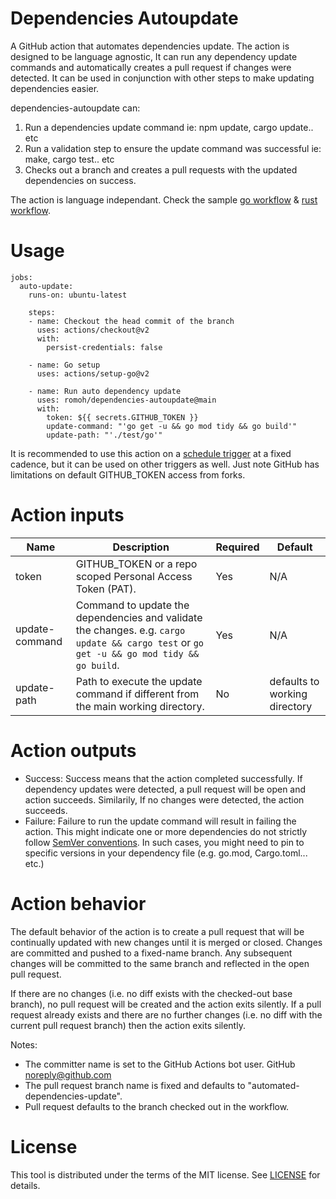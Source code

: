 # Dependencies Autoupdate
A GitHub action that automates dependencies update. The action is designed to be language agnostic, It can run any dependency update commands and automatically creates a pull request if changes were detected. It can be used in conjunction with other steps to make updating dependencies easier.

dependencies-autoupdate can:
1. Run a dependencies update command ie: npm update, cargo update.. etc
2. Run a validation step to ensure the update command was successful ie: make, cargo test.. etc
2. Checks out a branch and creates a pull requests with the updated dependencies on success.

The action is language independant. Check the sample [go workflow](https://github.com/romoh/dependencies-autoupdate/blob/main/.github/workflows/autoupdate-dependencies-go.yml) & [rust workflow](https://github.com/romoh/dependencies-autoupdate/blob/main/.github/workflows/autoupdate-dependencies-rust.yml).

# Usage
```
jobs:
  auto-update:
    runs-on: ubuntu-latest

    steps:
    - name: Checkout the head commit of the branch
      uses: actions/checkout@v2
      with:
        persist-credentials: false
                  
    - name: Go setup
      uses: actions/setup-go@v2
             
    - name: Run auto dependency update 
      uses: romoh/dependencies-autoupdate@main
      with: 
        token: ${{ secrets.GITHUB_TOKEN }}
        update-command: "'go get -u && go mod tidy && go build'"
        update-path: "'./test/go'"
```

It is recommended to use this action on a [schedule trigger](https://docs.github.com/en/actions/reference/workflow-syntax-for-github-actions#onschedule) at a fixed cadence, but it can be used on other triggers as well. Just note GitHub has limitations on default GITHUB_TOKEN access from forks.

# Action inputs

Name |	Description	| Required | Default
--| --| --| --|
token |	GITHUB_TOKEN or a repo scoped Personal Access Token (PAT). | Yes | N/A
update-command | Command to update the dependencies and validate the changes. e.g. `cargo update && cargo test` or `go get -u && go mod tidy && go build`. | Yes | N/A
update-path | Path to execute the update command if different from the main working directory. | No | defaults to working directory

# Action outputs
- Success: Success means that the action completed successfully. If dependency updates were detected, a pull request will be open and action succeeds. Similarily, If no changes were detected, the action succeeds.
- Failure: Failure to run the update command will result in failing the action. This might indicate one or more dependencies do not strictly follow [SemVer conventions](https://semver.org/). In such cases, you might need to pin to specific versions in your dependency file (e.g. go.mod, Cargo.toml... etc.)

# Action behavior
The default behavior of the action is to create a pull request that will be continually updated with new changes until it is merged or closed. Changes are committed and pushed to a fixed-name branch. Any subsequent changes will be committed to the same branch and reflected in the open pull request.

If there are no changes (i.e. no diff exists with the checked-out base branch), no pull request will be created and the action exits silently.
If a pull request already exists and there are no further changes (i.e. no diff with the current pull request branch) then the action exits silently.

Notes:
* The committer name is set to the GitHub Actions bot user. GitHub <noreply@github.com>
* The pull request branch name is fixed and defaults to "automated-dependencies-update".
* Pull request defaults	to the branch checked out in the workflow.

# License
This tool is distributed under the terms of the MIT license. See [LICENSE](https://github.com/romoh/dependencies-autoupdate/blob/main/LICENSE) for details.
